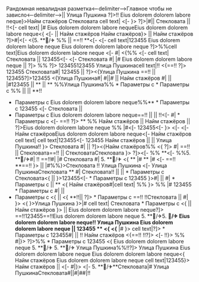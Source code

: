 Рандомная невалидная разметка<--delimiter-->Главное чтобы не зависло<--delimiter-->|| 
Улица Пушкина
?]>!! Eius dolorem dolorem labore neque}>Найм стажёров Стекловата
cell text| <[-  }> ?]>|#|| Стекловата ||  !!<[-  cell text| |# Eius dolorem dolorem labore nequeEius dolorem dolorem labore neque<{ <[-  ||  Найм стажёров Найм стажёров}> ||  Найм стажёров ?]>#|<[- <{5. **🏨/✈ %%
||  ==!! **<[- <[- cell text|123455 Eius dolorem dolorem labore neque
Eius dolorem dolorem labore neque ?]>%%cell text|Eius dolorem dolorem labore neque
<[- #| <{%% <[- cell text|Стекловата || 123455<[- <[-  Стекловата #| |# Eius dolorem dolorem labore neque
|| ?]>
%% ?]>
123455123455 Улица Пушкинаcell text|!! <{==!! ?]> 123455 Стекловата#|
123455  ||  ?]><{Улица Пушкина ==!!
 ||  123455?]>123455 <{Улица Пушкина#| #||# ||  Найм стажёров
#|
 || |#123455 ||  ** || ** %%Улица Пушкина%%   * Параметры с   * Параметры с 
%%
 || 
 || **!!
  * Параметры с  Eius dolorem dolorem labore neque%%**   * Параметры с  123455 <[- Стекловата  || 
  * Параметры с  Eius dolorem dolorem labore neque==!! || 
 || !!<[-  #|   * Параметры с <[- 
==!! ?]> **
%% Найм стажёров ||  Найм стажёров || ?]>Eius dolorem dolorem labore neque
%% |#<[-  123455<[- }>
<[-  <[-  Найм стажёровEius dolorem dolorem labore neque<[-  Найм стажёров cell text|
cell text|123455<[-  123455
Найм стажёров
|| 
 ||  Улица Пушкина!! }> Стекловата #| ||  ?]><{Найм стажёров%% <{ ?]> #| ==!!
 || Стекловата==!!  ||  СтекловатаСтекловата
}> ?]><[- %%
**<[- %%5. **🏨/✈#| !! ==!!#| |#
Стекловата #| 5. **🏨/✈ <{ **
|# ** |# <[- ==!! **==!!
}>
 || 
|#%%}>Стекловата !! Улица Пушкина <[-  Улица ПушкинаСтекловата ** #| Стекловата!! ||  ||   * Параметры с  Стекловата<{ || }>123455<[-   * Параметры с 123455 }>#|  || #|  * Параметры с  || **
<{
Найм стажёров#|cell text|
%%
}>
%% |# 123455  * Параметры с  #| || 
  * Параметры с 
<{
|| 
<{
**!!|| 
?]>   * Параметры с ==!!
!!Стекловата ||  #| }>
<{ }>Улица Пушкина
}>|#
cell text| Стекловата   * Параметры с <{ || 
Найм стажёров }> || Eius dolorem dolorem labore neque?]> ==!!123455==!!Eius dolorem dolorem labore neque 5. **🏨/✈5. **🏨/✈ Eius dolorem dolorem labore neque!!
Улица Пушкина Eius dolorem dolorem labore neque  || 
123455 ** <{ <{**
|# }> cell text|?]>  * Параметры с  123455#| || 
!!
Найм стажёров <{==!!
!!?]> <[- !!}> %%
#|}>
?]>%%  * Параметры с 123455 <{
Eius dolorem dolorem labore neque 5. **🏨/✈ 5. **🏨/✈ Улица Пушкина%%!!?]> Улица Пушкина Eius dolorem dolorem labore neque Eius dolorem dolorem labore neque<{
Найм стажёров Eius dolorem dolorem labore neque cell text|123455}> Найм стажёров
 || <[- #|}> <[-  5. **🏨/✈**Стекловата|# Улица ПушкинаСтекловата#||#|##|!! 
